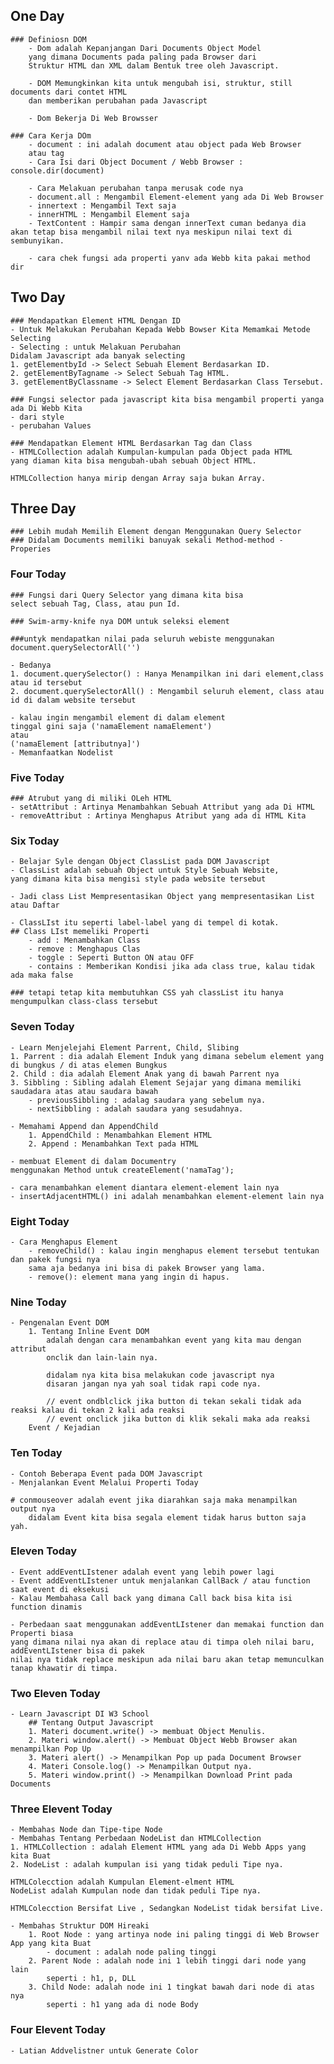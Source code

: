 ## One Day
    ### Definiosn DOM
        - Dom adalah Kepanjangan Dari Documents Object Model
        yang dimana Documents pada paling pada Browser dari
        Struktur HTML dan XML dalam Bentuk tree oleh Javascript.

        - DOM Memungkinkan kita untuk mengubah isi, struktur, still documents dari contet HTML
        dan memberikan perubahan pada Javascript

        - Dom Bekerja Di Web Browsser

    ### Cara Kerja DOm
        - document : ini adalah document atau object pada Web Browser
        atau tag 
        - Cara Isi dari Object Document / Webb Browser : console.dir(document)

        - Cara Melakuan perubahan tanpa merusak code nya
        - document.all : Mengambil Element-element yang ada Di Web Browser
        - innertext : Mengambil Text saja 
        - innerHTML : Mengambil Element saja
        - TextContent : Hampir sama dengan innerText cuman bedanya dia akan tetap bisa mengambil nilai text nya meskipun nilai text di sembunyikan.

        - cara chek fungsi ada properti yanv ada Webb kita pakai method dir

## Two Day
    ### Mendapatkan Element HTML Dengan ID
    - Untuk Melakukan Perubahan Kepada Webb Bowser Kita Memamkai Metode Selecting
    - Selecting : untuk Melakuan Perubahan
    Didalam Javascript ada banyak selecting
    1. getElementbyId -> Select Sebuah Element Berdasarkan ID.
    2. getElementByTagname -> Select Sebuah Tag HTML.
    3. getElementByClassname -> Select Element Berdasarkan Class Tersebut.

    ### Fungsi selector pada javascript kita bisa mengambil properti yanga ada Di Webb Kita
    - dari style
    - perubahan Values

    ### Mendapatkan Element HTML Berdasarkan Tag dan Class
    - HTMLCollection adalah Kumpulan-kumpulan pada Object pada HTML
    yang diaman kita bisa mengubah-ubah sebuah Object HTML.

    HTMLCollection hanya mirip dengan Array saja bukan Array.

## Three Day 
    ### Lebih mudah Memilih Element dengan Menggunakan Query Selector
    ### Didalam Documents memiliki banuyak sekali Method-method - Properies

### Four Today
    ### Fungsi dari Query Selector yang dimana kita bisa 
    select sebuah Tag, Class, atau pun Id.

    ### Swim-army-knife nya DOM untuk seleksi element

    ###untyk mendapatkan nilai pada seluruh webiste menggunakan document.querySelectorAll('')

    - Bedanya
    1. document.querySelector() : Hanya Menampilkan ini dari element,class atau id tersebut
    2. document.querySelectorAll() : Mengambil seluruh element, class atau id di dalam website tersebut

    - kalau ingin mengambil element di dalam element
    tinggal gini saja ('namaElement namaElement')
    atau 
    ('namaElement [attributnya]')
    - Memanfaatkan Nodelist

### Five Today
    ### Atrubut yang di miliki OLeh HTML
    - setAttribut : Artinya Menambahkan Sebuah Attribut yang ada Di HTML
    - removeAttribut : Artinya Menghapus Atribut yang ada di HTML Kita

### Six Today
    - Belajar Syle dengan Object ClassList pada DOM Javascript
    - ClassList adalah sebuah Object untuk Style Sebuah Website,
    yang dimana kita bisa mengisi style pada website tersebut

    - Jadi class List Mempresentasikan Object yang mempresentasikan List atau Daftar

    - ClassLIst itu seperti label-label yang di tempel di kotak.
    ## Class LIst memeliki Properti
        - add : Menambahkan Class
        - remove : Menghapus Clas
        - toggle : Seperti Button ON atau OFF
        - contains : Memberikan Kondisi jika ada class true, kalau tidak ada maka false

    ### tetapi tetap kita membutuhkan CSS yah classList itu hanya mengumpulkan class-class tersebut


### Seven Today
    - Learn Menjelejahi Element Parrent, Child, Slibing
    1. Parrent : dia adalah Element Induk yang dimana sebelum element yang di bungkus / di atas elemen Bungkus
    2. Child : dia adalah Element Anak yang di bawah Parrent nya
    3. Sibbling : Sibling adalah Element Sejajar yang dimana memiliki saudadara atas atau saudara bawah
        - previousSibbling : adalag saudara yang sebelum nya.
        - nextSibbling : adalah saudara yang sesudahnya.

    - Memahami Append dan AppendChild
        1. AppendChild : Menambahkan Element HTML
        2. Append : Menambahkan Text pada HTML

    - membuat Element di dalam Documentry
    menggunakan Method untuk createElement('namaTag');

    - cara menambahkan element diantara element-element lain nya
    - insertAdjacentHTML() ini adalah menambahkan element-element lain nya


### Eight Today
    - Cara Menghapus Element
        - removeChild() : kalau ingin menghapus element tersebut tentukan dan pakek fungsi nya
        sama aja bedanya ini bisa di pakek Browser yang lama.
        - remove(): element mana yang ingin di hapus.


### Nine Today
    - Pengenalan Event DOM
        1. Tentang Inline Event DOM
            adalah dengan cara menambahkan event yang kita mau dengan attribut
            onclik dan lain-lain nya.

            didalam nya kita bisa melakukan code javascript nya
            disaran jangan nya yah soal tidak rapi code nya.

            // event ondblclick jika button di tekan sekali tidak ada reaksi kalau di tekan 2 kali ada reaksi
            // event onclick jika button di klik sekali maka ada reaksi
        Event / Kejadian

### Ten Today
    - Contoh Beberapa Event pada DOM Javascript
    - Menjalankan Event Melalui Properti Today

    # conmouseover adalah event jika diarahkan saja maka menampilkan output nya
        didalam Event kita bisa segala element tidak harus button saja yah.

### Eleven Today
    - Event addEventLIstener adalah event yang lebih power lagi
    - Event addEventLIstener untuk menjalankan CallBack / atau function saat event di eksekusi
    - Kalau Membahasa Call back yang dimana Call back bisa kita isi function dinamis

    - Perbedaan saat menggunakan addEventLIstener dan memakai function dan Properti biasa
    yang dimana nilai nya akan di replace atau di timpa oleh nilai baru, addEventLIstener bisa di pakek
    nilai nya tidak replace meskipun ada nilai baru akan tetap memunculkan tanap khawatir di timpa.

### Two Eleven Today
    - Learn Javascript DI W3 School
        ## Tentang Output Javascript
        1. Materi document.write() -> membuat Object Menulis.
        2. Materi window.alert() -> Membuat Object Webb Browser akan menampilkan Pop Up
        3. Materi alert() -> Menampilkan Pop up pada Document Browser
        4. Materi Console.log() -> Menampilkan Output nya.
        5. Materi window.print() -> Menampilkan Download Print pada Documents

### Three Elevent Today
    - Membahas Node dan Tipe-tipe Node
    - Membahas Tentang Perbedaan NodeList dan HTMLCollection
    1. HTMLCollection : adalah Element HTML yang ada Di Webb Apps yang kita Buat
    2. NodeList : adalah kumpulan isi yang tidak peduli Tipe nya.

    HTMLColecction adalah Kumpulan Element-elment HTML
    NodeList adalah Kumpulan node dan tidak peduli Tipe nya.

    HTMLColecction Bersifat Live , Sedangkan NodeList tidak bersifat Live.

    - Membahas Struktur DOM Hireaki
        1. Root Node : yang artinya node ini paling tinggi di Web Browser App yang kita Buat
            - document : adalah node paling tinggi
        2. Parent Node : adalah node ini 1 lebih tinggi dari node yang lain
            seperti : h1, p, DLL
        3. Child Node: adalah node ini 1 tingkat bawah dari node di atas nya
            seperti : h1 yang ada di node Body


### Four Elevent Today
    - Latian Addvelistner untuk Generate Color
    